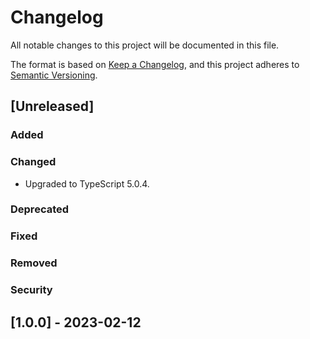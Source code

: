 # Changelog

All notable changes to this project will be documented in this file.

The format is based on [Keep a Changelog](https://keepachangelog.com/en/1.0.0/),
and this project adheres to [Semantic Versioning](https://semver.org/spec/v2.0.0.html).

## [Unreleased]

### Added

### Changed

-   Upgraded to TypeScript 5.0.4.

### Deprecated

### Fixed

### Removed

### Security

## [1.0.0] - 2023-02-12
